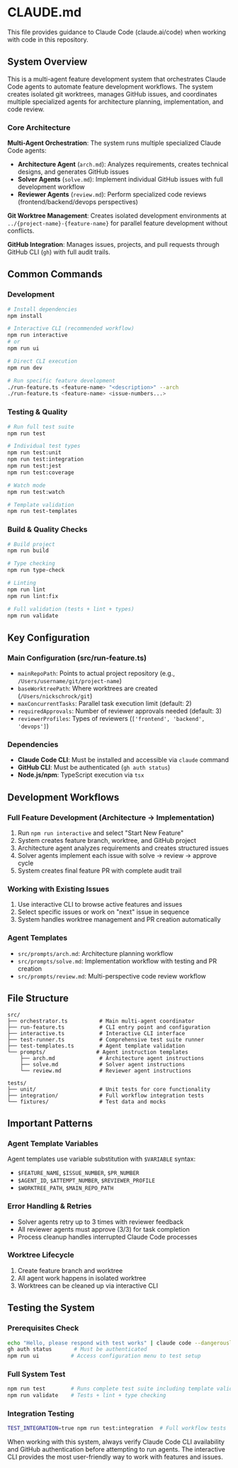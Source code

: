 # CLAUDE.md

This file provides guidance to Claude Code (claude.ai/code) when working with code in this repository.

## System Overview

This is a multi-agent feature development system that orchestrates Claude Code agents to automate feature development workflows. The system creates isolated git worktrees, manages GitHub issues, and coordinates multiple specialized agents for architecture planning, implementation, and code review.

### Core Architecture

**Multi-Agent Orchestration**: The system runs multiple specialized Claude Code agents:

- **Architecture Agent** (`arch.md`): Analyzes requirements, creates technical designs, and generates GitHub issues
- **Solver Agents** (`solve.md`): Implement individual GitHub issues with full development workflow
- **Reviewer Agents** (`review.md`): Perform specialized code reviews (frontend/backend/devops perspectives)

**Git Worktree Management**: Creates isolated development environments at `../{project-name}-{feature-name}` for parallel feature development without conflicts.

**GitHub Integration**: Manages issues, projects, and pull requests through GitHub CLI (`gh`) with full audit trails.

## Common Commands

### Development

```bash
# Install dependencies
npm install

# Interactive CLI (recommended workflow)
npm run interactive
# or
npm run ui

# Direct CLI execution
npm run dev

# Run specific feature development
./run-feature.ts <feature-name> "<description>" --arch
./run-feature.ts <feature-name> <issue-numbers...>
```

### Testing & Quality

```bash
# Run full test suite
npm run test

# Individual test types
npm run test:unit
npm run test:integration
npm run test:jest
npm run test:coverage

# Watch mode
npm run test:watch

# Template validation
npm run test-templates
```

### Build & Quality Checks

```bash
# Build project
npm run build

# Type checking
npm run type-check

# Linting
npm run lint
npm run lint:fix

# Full validation (tests + lint + types)
npm run validate
```

## Key Configuration

### Main Configuration (src/run-feature.ts)

- `mainRepoPath`: Points to actual project repository (e.g., `/Users/username/git/project-name`)
- `baseWorktreePath`: Where worktrees are created (`/Users/nickschrock/git`)
- `maxConcurrentTasks`: Parallel task execution limit (default: 2)
- `requiredApprovals`: Number of reviewer approvals needed (default: 3)
- `reviewerProfiles`: Types of reviewers (`['frontend', 'backend', 'devops']`)

### Dependencies

- **Claude Code CLI**: Must be installed and accessible via `claude` command
- **GitHub CLI**: Must be authenticated (`gh auth status`)
- **Node.js/npm**: TypeScript execution via `tsx`

## Development Workflows

### Full Feature Development (Architecture → Implementation)

1. Run `npm run interactive` and select "Start New Feature"
2. System creates feature branch, worktree, and GitHub project
3. Architecture agent analyzes requirements and creates structured issues
4. Solver agents implement each issue with solve → review → approve cycle
5. System creates final feature PR with complete audit trail

### Working with Existing Issues

1. Use interactive CLI to browse active features and issues
2. Select specific issues or work on "next" issue in sequence
3. System handles worktree management and PR creation automatically

### Agent Templates

- `src/prompts/arch.md`: Architecture planning workflow
- `src/prompts/solve.md`: Implementation workflow with testing and PR creation
- `src/prompts/review.md`: Multi-perspective code review workflow

## File Structure

```
src/
├── orchestrator.ts          # Main multi-agent coordinator
├── run-feature.ts           # CLI entry point and configuration
├── interactive.ts           # Interactive CLI interface
├── test-runner.ts           # Comprehensive test suite runner
├── test-templates.ts        # Agent template validation
└── prompts/                # Agent instruction templates
    ├── arch.md              # Architecture agent instructions
    ├── solve.md             # Solver agent instructions
    └── review.md            # Reviewer agent instructions

tests/
├── unit/                    # Unit tests for core functionality
├── integration/             # Full workflow integration tests
└── fixtures/                # Test data and mocks
```

## Important Patterns

### Agent Template Variables

Agent templates use variable substitution with `$VARIABLE` syntax:

- `$FEATURE_NAME`, `$ISSUE_NUMBER`, `$PR_NUMBER`
- `$AGENT_ID`, `$ATTEMPT_NUMBER`, `$REVIEWER_PROFILE`
- `$WORKTREE_PATH`, `$MAIN_REPO_PATH`

### Error Handling & Retries

- Solver agents retry up to 3 times with reviewer feedback
- All reviewer agents must approve (3/3) for task completion
- Process cleanup handles interrupted Claude Code processes

### Worktree Lifecycle

1. Create feature branch and worktree
2. All agent work happens in isolated worktree
3. Worktrees can be cleaned up via interactive CLI

## Testing the System

### Prerequisites Check

```bash
echo "Hello, please respond with test works" | claude code --dangerously-skip-permissions  # Claude Code must be available
gh auth status       # Must be authenticated
npm run ui          # Access configuration menu to test setup
```

### Full System Test

```bash
npm run test        # Runs complete test suite including template validation
npm run validate    # Tests + lint + type checking
```

### Integration Testing

```bash
TEST_INTEGRATION=true npm run test:integration  # Full workflow tests
```

When working with this system, always verify Claude Code CLI availability and GitHub authentication before attempting to run agents. The interactive CLI provides the most user-friendly way to work with features and issues.
